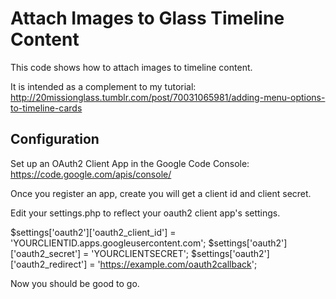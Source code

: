 Attach Images to Glass Timeline Content
=======================================
This code shows how to attach images to timeline content.

It is intended as a complement to my tutorial:
http://20missionglass.tumblr.com/post/70031065981/adding-menu-options-to-timeline-cards

Configuration
--------------
Set up an OAuth2 Client App in the Google Code Console:
https://code.google.com/apis/console/

Once you register an app, create  you will get a client id and client secret.   

Edit your settings.php to reflect your oauth2 client app's settings.

$settings['oauth2']['oauth2_client_id'] = 'YOURCLIENTID.apps.googleusercontent.com';
$settings['oauth2']['oauth2_secret'] = 'YOURCLIENTSECRET';
$settings['oauth2']['oauth2_redirect'] = 'https://example.com/oauth2callback';

Now you should be good to go.


